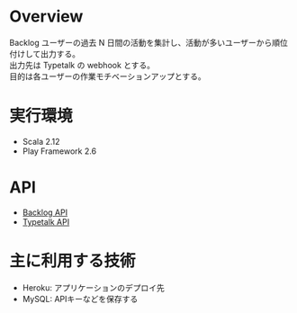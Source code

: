 # Overview

Backlog ユーザーの過去 N 日間の活動を集計し、活動が多いユーザーから順位付けして出力する。  
出力先は Typetalk の webhook とする。  
目的は各ユーザーの作業モチベーションアップとする。  

# 実行環境

* Scala 2.12
* Play Framework 2.6

# API

* [Backlog API](https://developer.nulab-inc.com/ja/docs/backlog/)
* [Typetalk API](https://developer.nulab-inc.com/ja/docs/typetalk/)

# 主に利用する技術

* Heroku: アプリケーションのデプロイ先
* MySQL: APIキーなどを保存する

